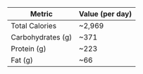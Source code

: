 
| Metric                | Value (per day)      |
|-----------------------|----------------------|
| Total Calories        | ~2,969               |
| Carbohydrates (g)     | ~371                 |
| Protein (g)           | ~223                 |
| Fat (g)               | ~66                  |
